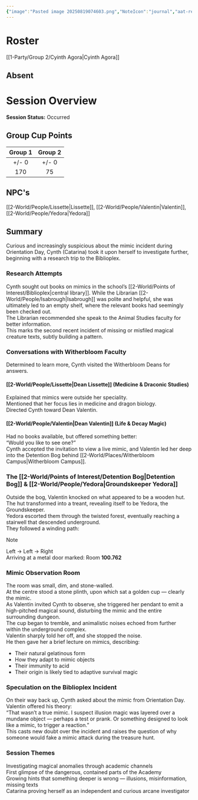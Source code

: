 ```yaml
---
{"image":"Pasted image 20250819074603.png","NoteIcon":"journal","aat-render-enabled":true,"fc-category":["Async"],"fc-display-name":"The Mimic in the Dungeon","sessionstatus":"Occurred","type":"Session Journal","sessionDate":"2025-07-30","players":1,"OneLiner":"The Mimic in the Dungeon","timelines":["journal"],"tags":["journal","#Category/Journal"],"obsidianUIMode":"preview","sessionRoster":["[[1-Party/Group 2/Cyinth Agora.md|Cyinth Agora]]"],"sessionAbsent":null,"sessionNPC":["[[2-World/People/Lissette.md|Lissette]]","[[2-World/People/Valentin.md|Valentin]]","[[2-World/People/Yedora.md|Yedora]]"],"dg-publish":true,"dg-path":"Session Journals/2025-07-30 - Cat Async.md","permalink":"/session-journals/2025-07-30-cat-async/","dgPassFrontmatter":true,"updated":"2025-09-28T18:29:06.000+01:00"}
---
```



# Roster 



[[1-Party/Group 2/Cyinth Agora\|Cyinth Agora]]

## Absent



# Session Overview



**Session Status:** Occurred

## Group Cup Points

| Group 1 | Group 2 |
| :-----: | :-----: |
|  +/- 0  |  +/- 0  |
|   170   |   75    |

## NPC's



[[2-World/People/Lissette\|Lissette]], [[2-World/People/Valentin\|Valentin]], [[2-World/People/Yedora\|Yedora]]

## Summary

Curious and increasingly suspicious about the mimic incident during Orientation Day, Cynth (Catarina) took it upon herself to investigate further, beginning with a research trip to the Biblioplex.

### Research Attempts

Cynth sought out books on mimics in the school’s [[2-World/Points of Interest/Biblioplex\|central library]]. While the Librarian [[2-World/People/Isabrough\|Isabrough]] was polite and helpful, she was ultimately led to an empty shelf, where the relevant books had seemingly been checked out.  
The Librarian recommended she speak to the Animal Studies faculty for better information.  
This marks the second recent incident of missing or misfiled magical creature texts, subtly building a pattern.

### Conversations with Witherbloom Faculty

Determined to learn more, Cynth visited the Witherbloom Deans for answers.

#### [[2-World/People/Lissette\|Dean Lissette]] (Medicine & Draconic Studies)

Explained that mimics were outside her speciality.  
Mentioned that her focus lies in medicine and dragon biology.  
Directed Cynth toward Dean Valentin.

#### [[2-World/People/Valentin\|Dean Valentin]] (Life & Decay Magic)

Had no books available, but offered something better:  
“Would you like to see one?”  
Cynth accepted the invitation to view a live mimic, and Valentin led her deep into the Detention Bog behind [[2-World/Places/Witherbloom Campus\|Witherbloom Campus]].

### The [[2-World/Points of Interest/Detention Bog\|Detention Bog]] & [[2-World/People/Yedora\|Groundskeeper Yedora]]

Outside the bog, Valentin knocked on what appeared to be a wooden hut.  
The hut transformed into a treant, revealing itself to be Yedora, the Groundskeeper.  
Yedora escorted them through the twisted forest, eventually reaching a stairwell that descended underground.  
They followed a winding path:  

> [!NOTE]
> Left → Left → Right  
> Arriving at a metal door marked: Room **100.762**

### Mimic Observation Room

The room was small, dim, and stone-walled.  
At the centre stood a stone plinth, upon which sat a golden cup — clearly the mimic.  
As Valentin invited Cynth to observe, she triggered her pendant to emit a high-pitched magical sound, disturbing the mimic and the entire surrounding dungeon.  
The cup began to tremble, and animalistic noises echoed from further within the underground complex.  
Valentin sharply told her off, and she stopped the noise.  
He then gave her a brief lecture on mimics, describing:

* Their natural gelatinous form  
* How they adapt to mimic objects  
* Their immunity to acid  
* Their origin is likely tied to adaptive survival magic

### Speculation on the Biblioplex Incident

On their way back up, Cynth asked about the mimic from Orientation Day.  
Valentin offered his theory:  
“That wasn’t a true mimic. I suspect illusion magic was layered over a mundane object — perhaps a test or prank. Or something designed to look like a mimic, to trigger a reaction.”  
This casts new doubt over the incident and raises the question of why someone would fake a mimic attack during the treasure hunt.

### Session Themes

Investigating magical anomalies through academic channels  
First glimpse of the dangerous, contained parts of the Academy  
Growing hints that something deeper is wrong — illusions, misinformation, missing texts  
Catarina proving herself as an independent and curious arcane investigator